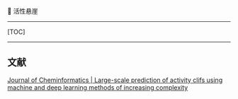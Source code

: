 👏 活性悬崖

---
[TOC]

---
## 文献
[Journal of Cheminformatics | Large-scale prediction of activity clifs using machine and deep learning methods of increasing complexity](活性悬崖/s13321-022-00676-7_merged_public_with_bookmark.pdf)
